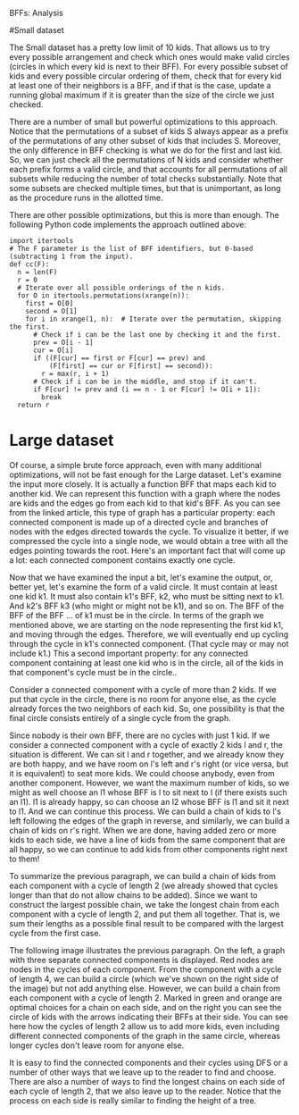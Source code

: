 BFFs: Analysis

#Small dataset

The Small dataset has a pretty low limit of 10 kids. That allows us to try every possible arrangement and check which ones would make valid circles (circles in which every kid is next to their BFF). For every possible subset of kids and every possible circular ordering of them, check that for every kid at least one of their neighbors is a BFF, and if that is the case, update a running global maximum if it is greater than the size of the circle we just checked.

There are a number of small but powerful optimizations to this approach. Notice that the permutations of a subset of kids S always appear as a prefix of the permutations of any other subset of kids that includes S. Moreover, the only difference in BFF checking is what we do for the first and last kid. So, we can just check all the permutations of N kids and consider whether each prefix forms a valid circle, and that accounts for all permutations of all subsets while reducing the number of total checks substantially. Note that some subsets are checked multiple times, but that is unimportant, as long as the procedure runs in the allotted time.

There are other possible optimizations, but this is more than enough. The following Python code implements the approach outlined above:

```
import itertools
# The F parameter is the list of BFF identifiers, but 0-based (subtracting 1 from the input).
def cc(F):
  n = len(F)
  r = 0
  # Iterate over all possible orderings of the n kids.
  for O in itertools.permutations(xrange(n)):
    first = O[0]
    second = O[1]
    for i in xrange(1, n):  # Iterate over the permutation, skipping the first.
      # Check if i can be the last one by checking it and the first.
      prev = O[i - 1]
      cur = O[i]
      if ((F[cur] == first or F[cur] == prev) and
          (F[first] == cur or F[first] == second)):
        r = max(r, i + 1)
      # Check if i can be in the middle, and stop if it can't.
      if F[cur] != prev and (i == n - 1 or F[cur] != O[i + 1]):
        break
  return r
```
# Large dataset

Of course, a simple brute force approach, even with many additional optimizations, will not be fast enough for the Large dataset. Let's examine the input more closely. It is actually a function BFF that maps each kid to another kid. We can represent this function with a graph where the nodes are kids and the edges go from each kid to that kid's BFF. As you can see from the linked article, this type of graph has a particular property: each connected component is made up of a directed cycle and branches of nodes with the edges directed towards the cycle. To visualize it better, if we compressed the cycle into a single node, we would obtain a tree with all the edges pointing towards the root. Here's an important fact that will come up a lot: each connected component contains exactly one cycle.

Now that we have examined the input a bit, let's examine the output, or, better yet, let's examine the form of a valid circle. It must contain at least one kid k1. It must also contain k1's BFF, k2, who must be sitting next to k1. And k2's BFF k3 (who might or might not be k1), and so on. The BFF of the BFF of the BFF ... of k1 must be in the circle. In terms of the graph we mentioned above, we are starting on the node representing the first kid k1, and moving through the edges. Therefore, we will eventually end up cycling through the cycle in k1's connected component. (That cycle may or may not include k1.) This a second important property: for any connected component containing at least one kid who is in the circle, all of the kids in that component's cycle must be in the circle..

Consider a connected component with a cycle of more than 2 kids. If we put that cycle in the circle, there is no room for anyone else, as the cycle already forces the two neighbors of each kid. So, one possibility is that the final circle consists entirely of a single cycle from the graph.

Since nobody is their own BFF, there are no cycles with just 1 kid. If we consider a connected component with a cycle of exactly 2 kids l and r, the situation is different. We can sit l and r together, and we already know they are both happy, and we have room on l's left and r's right (or vice versa, but it is equivalent) to seat more kids. We could choose anybody, even from another component. However, we want the maximum number of kids, so we might as well choose an l1 whose BFF is l to sit next to l (if there exists such an l1). l1 is already happy, so can choose an l2 whose BFF is l1 and sit it next to l1. And we can continue this process. We can build a chain of kids to l's left following the edges of the graph in reverse, and similarly, we can build a chain of kids on r's right. When we are done, having added zero or more kids to each side, we have a line of kids from the same component that are all happy, so we can continue to add kids from other components right next to them!

To summarize the previous paragraph, we can build a chain of kids from each component with a cycle of length 2 (we already showed that cycles longer than that do not allow chains to be added). Since we want to construct the largest possible chain, we take the longest chain from each component with a cycle of length 2, and put them all together. That is, we sum their lengths as a possible final result to be compared with the largest cycle from the first case.

The following image illustrates the previous paragraph. On the left, a graph with three separate connected components is displayed. Red nodes are nodes in the cycles of each component. From the component with a cycle of length 4, we can build a circle (which we've shown on the right side of the image) but not add anything else. However, we can build a chain from each component with a cycle of length 2. Marked in green and orange are optimal choices for a chain on each side, and on the right you can see the circle of kids with the arrows indicating their BFFs at their side. You can see here how the cycles of length 2 allow us to add more kids, even including different connected components of the graph in the same circle, whereas longer cycles don't leave room for anyone else.

It is easy to find the connected components and their cycles using DFS or a number of other ways that we leave up to the reader to find and choose. There are also a number of ways to find the longest chains on each side of each cycle of length 2, that we also leave up to the reader. Notice that the process on each side is really similar to finding the height of a tree.
